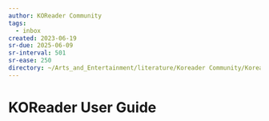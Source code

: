 ```yaml
---
author: KOReader Community
tags:
  - inbox
created: 2023-06-19
sr-due: 2025-06-09
sr-interval: 501
sr-ease: 250
directory: ~/Arts_and_Entertainment/literature/Koreader Community/Koreader User Guide (1600)/
---
```

# KOReader User Guide


